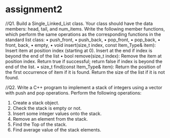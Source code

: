 # assignment2

//Q1.  Build a Single_Linked_List class. Your class should have the data members:
head, tail, and num_items. Write the following member functions, which perform the same
operations as the corresponding functions in the standard list class:
• push_front,
• push_back,
• pop_front,
• pop_back,
• front, back,
• empty,
• void insert(size_t index, const Item_Type& item): Insert item at position index
(starting at 0). Insert at the end if index is beyond the end of the list
• bool remove(size_t index): Remove the item at position index. Return true if
successful; return false if index is beyond the end of the list.
• size_t find(const Item_Type& item): Return the position of the first occurrence of
item if it is found. Return the size of the list if it is not found.


//Q2. Write a C++ program to implement a stack of integers using a vector with
push and pop operations.
Perform the following operations:
1) Create a stack object.
2) Check the stack is empty or not.
3) Insert some integer values onto the stack.
4) Remove an element from the stack.
4) Find the Top of the stack.
6) Find average value of the stack elements.

